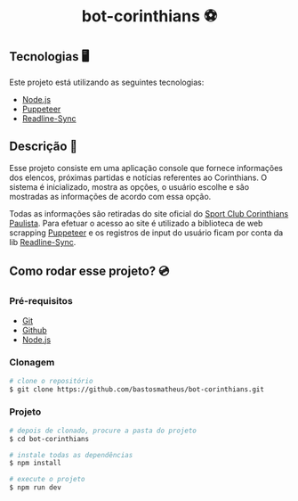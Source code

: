 <h1 align="center" style="font-weight: bold">bot-corinthians ⚽</h1>

## Tecnologias 🖥️

Este projeto está utilizando as seguintes tecnologias:

- [Node.js](https://nodejs.org/en)
- [Puppeteer](https://pptr.dev/)
- [Readline-Sync](https://github.com/anseki/readline-sync)

## Descrição 📜

Esse projeto consiste em uma aplicação console que fornece informações dos elencos, próximas partidas e notícias referentes ao Corinthians. O sistema é inicializado, mostra as opções, o usuário escolhe e são mostradas as informações de acordo com essa opção.

Todas as informações são retiradas do site oficial do [Sport Club Corinthians Paulista](https://www.corinthians.com.br/). Para efetuar o acesso ao site é utilizado a biblioteca de web scrapping [Puppeteer](https://pptr.dev/) e os registros de input do usuário ficam por conta da lib [Readline-Sync](https://github.com/anseki/readline-sync).

## Como rodar esse projeto? 💿

<h3>Pré-requisitos</h3>

- [Git](https://git-scm.com/)
- [Github](https://github.com/)
- [Node.js](https://nodejs.org/en)

<h3>Clonagem</h3>

```bash
# clone o repositório
$ git clone https://github.com/bastosmatheus/bot-corinthians.git
```

<h3>Projeto</h3>

```bash
# depois de clonado, procure a pasta do projeto
$ cd bot-corinthians

# instale todas as dependências
$ npm install

# execute o projeto
$ npm run dev
```
